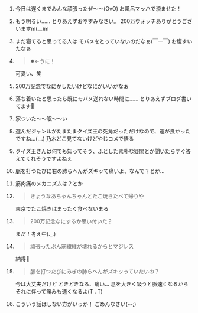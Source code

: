 1. 今日は遅くまでみんな頑張ったぜ〜〜(OvO) お風呂マッハで済ませた！

2. もう明るい…… とりあえずおやすみなさい。 200万ウォッチありがとうございますm(__)m

3. まだ寝てると思ってる人は モバメをとっていないのだなぁ(￣ー￣) お腹すいたなぁ

4. > ✹←うに！

   可愛い、笑

5. 200万記念でなにかしたいけどなにがいいかなぁ

6. 落ち着いたと思ったら既にモバメ送れない時間に…… とりあえずブログ書いてます📝

7. 家ついた〜〜眠〜〜い

8. 選んだジャンルがたまたまクイズ王の死角だっただけなので、運が良かったですね…(._.) 乃木どこ見てないけどやじコメで悟る

9. クイズ王さんは何でも知ってそう、ふとした素朴な疑問とか聞いたらすぐ答えてくれそうですよねぇ

10. 脈を打つたびに右の肺らへんがズキッて痛いよ、なんで？とか…

11. 筋肉痛のメカニズムは？とか

12. > きょうなあちゃんちゃんとたこ焼きたべて帰りや

    東京でたこ焼きはまったく食べないまる

13. > 200万記念なにするか思い付いた？

    まだ！考え中(._.)

14. > 頑張ったぶん筋繊維が壊れるからとマジレス

    納得🌟

15. > 脈を打つたびにみぎの肺らへんがズキッっていたいの？

    今は大丈夫だけど ときどきなる、痛い… 息を大きく吸うと脈速くなるからそれに伴って痛みも速くなるよ(T . T)

16. こういう話はしない方がいっか！ ごめんなさい(ｰｰ;)